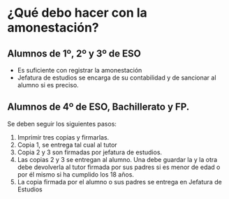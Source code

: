 # ¿Qué debo hacer con la amonestación?

## Alumnos de 1º, 2º y 3º de ESO

* Es suficiente con registrar la amonestación
* Jefatura de estudios se encarga de su contabilidad y de sancionar al alumno si es preciso.

## Alumnos de 4º de ESO, Bachillerato y FP.

Se deben seguir los siguientes pasos:

1. Imprimir tres copias y firmarlas.
2. Copia 1, se entrega tal cual al tutor
3. Copia 2 y 3 son firmadas por jefatura de estudios.
4. Las copias 2 y 3 se entregan al alumno. Una debe guardar la y la otra debe devolverla al tutor firmada por sus padres si es menor de edad o por él mismo si ha cumplido los 18 años.
5. La copia firmada por el alumno o sus padres se entrega en Jefatura de Estudios
